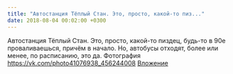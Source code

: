 ```yaml
---
title: "Автостанция Тёплый Стан. Это, просто, какой-то пиз..."
date: 2018-08-04 00:02:00 +0300
---
```


Автостанция Тёплый Стан. Это, просто, какой-то пиздец, будь-то в 90е проваливаешься, причём в начало. Но, автобусы отходят, более или менее, по расписанию, это да.
Фотография
<a class="vk-attach" href="https://vk.com/photo41076938_456244008">https://vk.com/photo41076938_456244008</a>
<a class="vk-attach" href="https://vk.com/photo41076938_456244008">Вложение</a>
